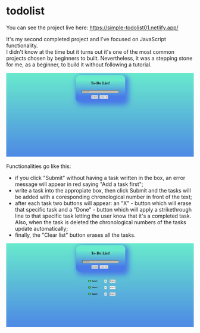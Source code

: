 # todolist
You can see the project live here: https://simple-todolist01.netlify.app/

It's my second completed project and I've focused on JavaScript functionality.  
I didn't know at the time but it turns out it's one of the most common projects chosen by beginners to built. Nevertheless, it was a stepping stone for me, as a beginner, to build it without following a tutorial.

![alt text](https://raw.githubusercontent.com/BogdanGeorgian91/todolist/main/todoproject.JPG)

Functionalities go like this:

- if you click "Submit" without having a task written in the box, an error message will appear in red saying "Add a task first";
- write a task into the appropiate box, then click Submit and the tasks will be added with a coresponding chronological number in front of the text;
- after each task two buttons will appear: an "X" - button which will erase that specific task and a "Done" - button which will apply a strikethrough line to that specific task letting the user know that it's a completed task. Also, when the task is deleted the chronological numbers of the tasks update automatically;
- finally, the "Clear list" button erases all the tasks.

![alt text](https://raw.githubusercontent.com/BogdanGeorgian91/todolist/main/todoproject2.JPG)

